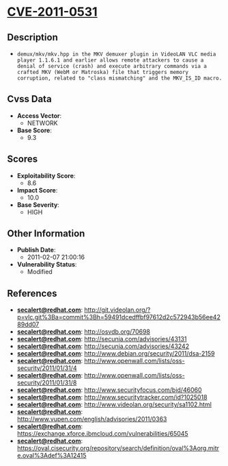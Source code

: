 
# [CVE-2011-0531](http://git.videolan.org/?p=vlc.git%3Ba=commit%3Bh=59491dcedffbf97612d2c572943b56ee4289dd07)

## Description

- `demux/mkv/mkv.hpp in the MKV demuxer plugin in VideoLAN VLC media player 1.1.6.1 and earlier allows remote attackers to cause a denial of service (crash) and execute arbitrary commands via a crafted MKV (WebM or Matroska) file that triggers memory corruption, related to "class mismatching" and the MKV_IS_ID macro.`

## Cvss Data

- **Access Vector**:
  - NETWORK
- **Base Score**:
  - 9.3

## Scores

- **Exploitability Score**:
  - 8.6
- **Impact Score**:
  - 10.0
- **Base Severity**:
  - HIGH

## Other Information

- **Publish Date**:
  - 2011-02-07 21:00:16
- **Vulnerability Status**:
  - Modified

## References

- **secalert@redhat.com**: http://git.videolan.org/?p=vlc.git%3Ba=commit%3Bh=59491dcedffbf97612d2c572943b56ee4289dd07
- **secalert@redhat.com**: http://osvdb.org/70698
- **secalert@redhat.com**: http://secunia.com/advisories/43131
- **secalert@redhat.com**: http://secunia.com/advisories/43242
- **secalert@redhat.com**: http://www.debian.org/security/2011/dsa-2159
- **secalert@redhat.com**: http://www.openwall.com/lists/oss-security/2011/01/31/4
- **secalert@redhat.com**: http://www.openwall.com/lists/oss-security/2011/01/31/8
- **secalert@redhat.com**: http://www.securityfocus.com/bid/46060
- **secalert@redhat.com**: http://www.securitytracker.com/id?1025018
- **secalert@redhat.com**: http://www.videolan.org/security/sa1102.html
- **secalert@redhat.com**: http://www.vupen.com/english/advisories/2011/0363
- **secalert@redhat.com**: https://exchange.xforce.ibmcloud.com/vulnerabilities/65045
- **secalert@redhat.com**: https://oval.cisecurity.org/repository/search/definition/oval%3Aorg.mitre.oval%3Adef%3A12415
